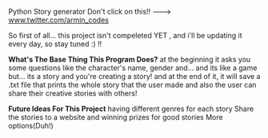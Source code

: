 Python Story generator 
Don't click on this!! --->  www.twitter.com/armin_codes

So first of all... this project isn't compeleted YET , and i'll be updating it every day, so stay tuned :) !!

**What's The Base Thing This Program Does?**
at the beginning it asks you some questions like the character's name, gender and...
and its like a game but... its a story and you're creating a story! and at the end of it, it will save a .txt file that prints the whole story that the user made
and also the user can share their creative stories with others! 

**Future Ideas For This Project**
having different genres for each story
Share the stories to a website and winning prizes for good stories
More options(Duh!)
